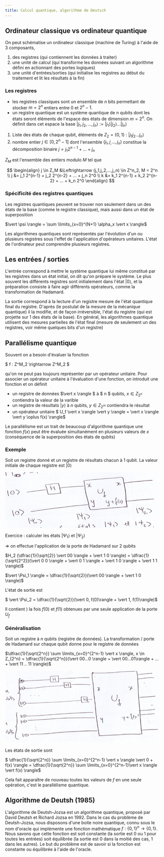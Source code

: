 ```yaml
---
title: Calcul quantique, algorithme de Deutsch
---
```


## Ordinateur classique vs ordinateur quantique

On peut schématise un ordinateur classique (machine de Turing) à l'aide de 3
composants,

1. des registres (qui contiennent les données à traiter)
2. une unité de calcul (qui transforme les données suivant un algorithme défini
   en actionnant des portes logiques)
3. une unité d'entrées/sorties (qui initialise les registres au début du
   traitement et lit les résultats à la fin)

### Les registres

+ les registres classiques sont un ensemble de $n$ bits permettant de stocker
  $m=2^n$ entiers entre 0 et $2^n-1$.
+ un registre quantique est un système quantique de $n$ qubits dont les états
  seront éléments de l'espace des états de dimension $m=2^n$. On définit dans
  cet espace la base $\vert j_1,j_2,...,j_n \rangle := \vert j_1 \rangle \vert
  j_2 \rangle ... \vert j_n \rangle$

1. Liste des états de chaque qubit, éléments de $Z_2 = \{0,1\}$ :
   $\vert j_1 j_2 ... j_n \rangle$
2. nombre entier $j \in [0,2^n-1]$ dont l'ensemble $(j_1,j_,...,j_n)$
   constitue la décomposition binaire $j=j_1 2^{n-1} + ... + j_n$

$Z_M$ est l'ensemble des entiers modulo $M$ tel que

$$
\begin{align} j \in
Z_M &\Leftrightarrow (j_1,j_2,...,j_n) \in Z^n_2, M = 2^n \\ j &= j_1 2^{n-1} + j_2 2^{n-2} + ... + j_n 2^0 \\
k &= k_1 2^{n-1} + k_2 2^{n-2} + ... + k_n 2^0
\end{align}
$$

### Spécificité des registres quantiques

Les registres quantiques peuvent se trouver non seulement dans un des états de
la base (comme le registre classique), mais aussi dans un état de superposition

$\vert \psi \rangle = \sum \limits_{x=0}^{N+1} \alpha_x \vert x \rangle$

Les algorithmes quantiques sont représentés par l'évolution d'un ou plusieurs
registres sous l'effet de l'application d'opérateurs unitaires. L'état de
l'ordinateur peut comprendre plusieurs registres.

## Les entrées / sorties

L'entrée correspond à mettre le système quantique lui même constitué par les
registres dans un état initial, on dit qu'on prépare le système. Le plus souvent
les différents registres sont initialement dans l'état $\vert 0 \rangle$, et
la préparation consiste à faire agir différents opérateurs, comme la
transformation de Hadamard.

La sortie correspond à la lecture d'un registre mesure de l'état quantique final
du registre. D'après (le postulat de la mesure de la mécanique quantique) il la
modifie, et de façon irréversible, l'état du registre (qui est projette sur 1
des états de la base). En général, les algorithmes quantique utilisent des
mesures partielles de l'état final (mesure de seulement un des registres, voir
même quelques bits d'un registre)

## Parallélisme quantique

Souvent on a besoin d'évaluer la fonction

$ f : Z^M_2 \rightarrow Z^M_2 $

qu'on ne peut pas toujours représenter par un opérateur unitaire. Pour associer
un opérateur unitaire à l'évaluation d'une fonction, on introduit une fonction
et on définit

- un registre de données $\vert x \rangle $ à $ n $ qubits, $x \in
  Z_{2^n}$ contiendra la valeur de la varible
- un registre de résultats $\vert y \rangle$ à $n$ qubits, $y\in
  Z_{2^m}$ contiendra le résultat
- un opérateur unitaire
  $ U_f \vert x \rangle \vert y \rangle = \vert x \rangle \vert y \oplus f(x)
  \rangle$

Le parallélisme est un trait de beaucoup d'algorithme quantique une fonction
$f(x)$ peut être évaluée simultanément en plusieurs valeurs de $x$
(conséquence de la superposition des états de qubits)

### Exemple

Soit un registre donné et un registre de résultats chacun à 1 qubit. La valeur
initiale de chaque registre est $\vert 0 \rangle$

![exemple](./img/2.png)

Exercice : calculer les états $\vert \Psi_1 \rangle$ et $\vert \Psi_2
\rangle$

$\Rightarrow$ on effectue l'application de la porte de Hadamard sur 2 qubits

$H_2 (\dfrac{1}{\sqrt{2}} \vert 00 \rangle + \vert 1 0 \rangle) =
\dfrac{1}{\sqrt{2^2}}(\vert 0 0 \rangle + \vert 0 1 \rangle + \vert 1 0
\rangle + \vert 1 1 \rangle)$

$\vert \Psi_1 \rangle = \dfrac{1}{\sqrt{2}}(\vert 00 \rangle + \vert 1 0
\rangle)$

L'état de sortie est

$ \vert \Psi_2 = \dfrac{1}{\sqrt{2}}(\vert 0, f(0)\rangle + \vert 1,
f(1)\rangle)$

Il contient ) la fois $f(0)$ et $f(1)$ obtenues par une seule application de
la porte $U_f$

### Généralisation

Soit un registre à $n$ qubits (registre de données). La transformation / porte
de Hadamard sur chaque qubit donne pour le registre de données

$\dfrac{1}{\sqrt{2^n}} \sum \limits_{x=0}^{2^n-1} \vert x \rangle, x \in
Z_{2^n} = \dfrac{1}{\sqrt{2^n}}(\vert 00...0 \rangle + \vert
00...01\rangle + ... + \vert 11 .. 11 \rangle)$

![generalisation](./img/3.png)

Les états de sortie sont

$ \dfrac{1}{\sqrt{2^n}} \sum \limits_{x=0}^{2^n-1} \vert x \rangle \vert 0 +
f(x) \rangle = \dfrac{1}{\sqrt{2^n}} \sum \limits_{x=0}^{2^n-1}\vert x \rangle
\vert f(x) \rangle$

Cela fait apparaître de nouveau toutes les valeurs de $f$ en une seule
opération, c'est le parallélisme quantique.

## Algorithme de Deutsh (1985)

L'algorithme de Deutsh-Jozsa est un algorithme quantique, proposé par David
Deutsh et Richard Jozsa en 1992. Dans le cas du problème de Deutsh-Jozsa, nous
disposons d'une boite noire quantique, connu sous le nom d'oracle qui implémente
une fonction mathématique $f : \{0,1\}^n \rightarrow \{0,1\}$. Nous savons que
cette fonction est soit constante (la sortie est 0 ou 1 pour toutes les entrées)
soit équilibrée (la sortie est 0 dans la moitié des cas, 1 dans les autres). Le
but du problème est de savoir si la fonction est constante ou équilibrée à
l'aide de l'oracle.

